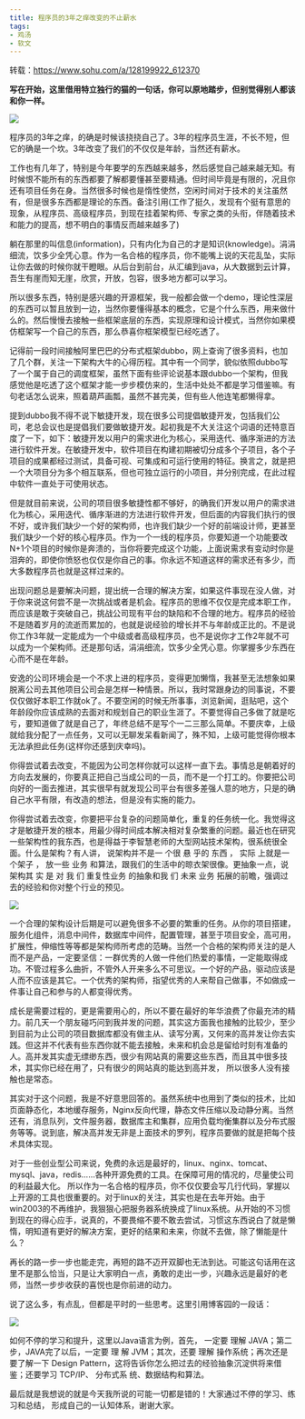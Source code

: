 ```yaml
---
title: 程序员的3年之痒改变的不止薪水
tags: 
- 鸡汤
- 软文
---
```


转载：https://www.sohu.com/a/128199922_612370


**写在开始，这里借用特立独行的猫的一句话，你可以原地踏步，但别觉得别人都该和你一样。**

![](http://img.mp.itc.cn/upload/20170308/3d3691f2ed4c402eb2c5c90809ce306b_th.jpg)

程序员的3年之痒，的确是时候该挠挠自己了。3年的程序员生涯，不长不短，但它的确是一个坎。3年改变了我们的不仅仅是年龄，当然还有薪水。


工作也有几年了，特别是今年要学的东西越来越多，然后感觉自己越来越无知。有时候恨不能所有的东西都要了解都要懂甚至要精通。但时间毕竟是有限的，况且你还有项目任务在身。当然很多时候也是惰性使然，空闲时间对于技术的关注虽然有，但是很多东西都是理论的东西。备注引用(工作了挺久，发现有个挺有意思的现象，从程序员、高级程序员，到现在挂着架构师、专家之类的头衔，伴随着技术和能力的提高，想不明白的事情反而越来越多了)


躺在那里的叫信息(information)，只有内化为自己的才是知识(knowledge)。涓涓细流，饮多少全凭心意。作为一名合格的程序员，你不能嘴上说的天花乱坠，实际让你去做的时候你就干瞪眼。从后台到前台，从汇编到java，从大数据到云计算，吾生有崖而知无崖，欣赏，开放，包容，很多地方都可以学习。


所以很多东西，特别是感兴趣的开源框架，我一般都会做一个demo，理论性深层的东西可以暂且放到一边，当然你要懂得基本的概念，它是个什么东西，用来做什么的。然后慢慢去接触一些框架底层的东西，实现原理和设计模式，当然你如果模仿框架写一个自己的东西，那么恭喜你框架模型已经吃透了。


记得前一段时间接触阿里巴巴的分布式框架dubbo，网上查询了很多资料，也加了几个群，关注一下架构大牛的心得历程。其中有一个同学，貌似依照dubbo写了一个属于自己的调度框架，虽然下面有些评论说基本跟dubbo一个架构，但我感觉他是吃透了这个框架才能一步步模仿来的，生活中处处不都是学习借鉴嘛。有句老话怎么说来，照着葫芦画瓢，虽然不甚完美，但有些人他连笔都懒得拿。


提到dubbo我不得不说下敏捷开发，现在很多公司提倡敏捷开发，包括我们公司，老总会议也是提倡我们要做敏捷开发。起初我是不大关注这个词语的还特意百度了一下，如下：敏捷开发以用户的需求进化为核心，采用迭代、循序渐进的方法进行软件开发。在敏捷开发中，软件项目在构建初期被切分成多个子项目，各个子项目的成果都经过测试，具备可视、可集成和可运行使用的特征。换言之，就是把一个大项目分为多个相互联系，但也可独立运行的小项目，并分别完成，在此过程中软件一直处于可使用状态。


但是就目前来说，公司的项目很多敏捷性都不够好，的确我们开发以用户的需求进化为核心，采用迭代、循序渐进的方法进行软件开发，但后面的内容我们执行的很不好，或许我们缺少一个好的架构师，也许我们缺少一个好的前端设计师，更甚至我们缺少一个好的核心程序员。作为一个一线的程序员，你要知道一个功能要改N+1个项目的时候你是奔溃的，当你将要完成这个功能，上面说需求有变动时你是泪奔的，即使你愤怒也仅仅是你自己的事。你永远不知道这样的需求还有多少，而大多数程序员也就是这样过来的。


出现问题总是要解决问题，提出统一合理的解决方案，如果这件事现在没人做，对于你来说这何尝不是一次挑战或者是机会。程序员的思维不仅仅是完成本职工作，而应该是敢于突破自己，挑战公司现有平台的缺陷和不合理的地方。程序员的经验不是随着岁月的流逝而累加的，也就是说经验的增长并不与年龄成正比的。不是说你工作3年就一定能成为一个中级或者高级程序员，也不是说你才工作2年就不可以成为一个架构师。还是那句话，涓涓细流，饮多少全凭心意。你掌握多少东西在心而不是在年龄。


安逸的公司环境会是一个不求上进的程序员，变得更加懒惰，我甚至无法想象如果脱离公司去其他项目公司会是怎样一种情景。所以，我时常跟身边的同事说，不要仅仅做好本职工作就ok了。不要空闲的时候无所事事，浏览新闻，逛贴吧，这个年龄段你应该成熟的去面对和规划自己的职业生涯了。不要觉得自己多做了就是吃亏，要知道做了就是自己了，年终总结不是写个一二三那么简单。不要庆幸，上级就给我分配了一点任务，又可以无聊发呆看新闻了，殊不知，上级可能觉得你根本无法承担此任务(这样你还感到庆幸吗)。


你得尝试着去改变，不能因为公司怎样你就可以这样一直下去。事情总是朝着好的方向去发展的，你要真正把自己当成公司的一员，而不是一个打工的。你要把公司向好的一面去推进，其实很早有就发现公司平台有很多差强人意的地方，只是的确自己水平有限，有改造的想法，但是没有实施的能力。


你得尝试着去改变，你要把平台复杂的问题简单化，重复的任务统一化。我觉得这才是敏捷开发的根本，用最少得时间成本解决相对复杂繁重的问题。最近也在研究一些架构性的我东西，也是得益于李智慧老师的大型网站技术架构，很系统很全面。什么是架构？有人讲， 说架构并不是一 个很 悬 乎的 东西 ， 实际 上就是一个架子 ， 放一些 业务 和算法，跟我们的生活中的晾衣架很像。更抽象一点，说架构其 实 是 对 我 们 重复性业务 的抽象和我 们 未来 业务 拓展的前瞻，强调过去的经验和你对整个行业的预见。 

![](http://img.mp.itc.cn/upload/20170308/583f0c98838b4a6d9e68b35f5609cb34_th.jpg)

 一个合理的架构设计后期是可以避免很多不必要的繁重的任务。从你的项目搭建，服务化组件，消息中间件，数据库中间件，配置管理，甚至于项目安全，高可用，扩展性，伸缩性等等都是架构师所考虑的范畴。当然一个合格的架构师关注的是人而不是产品，一定要坚信：一群优秀的人做一件他们热爱的事情，一定能取得成功。不管过程多么曲折，不管外人开来多么不可思议。一个好的产品，驱动应该是人而不应该是其它。一个优秀的架构师，指望优秀的人来帮自己做事，不如做成一件事让自己和参与的人都变得优秀。

成长是需要过程的，更是需要用心的，所以不要在最好的年华浪费了你最充沛的精力。前几天一个朋友碰巧问到我并发的问题，其实这方面我也接触的比较少，至少到目前为止公司的项目数据库都没有做主从、读写分离，又何来的高并发让你去实践。但这并不代表有些东西你就不能去接触，未来和机会总是留给时刻有准备的人。高并发其实虚无缥缈东西，很少有网站真的需要这些东西，而且其中很多技术，其实你已经在用了，只有很少的网站真的能达到高并发， 所以很多人没有接触也是常态。

其实对于这个问题，我是不好意思回答的。虽然系统中也用到了类似的技术，比如页面静态化，本地缓存服务，Nginx反向代理，静态文件压缩以及动静分离。当然还有，消息队列，文件服务器，数据库主和集群，应用负载均衡集群以及分布式服务等等。说到底，解决高并发无非是上面技术的罗列，程序员要做的就是把每个技术具体实现。 

 对于一些创业型公司来说，免费的永远是最好的，linux、nginx、tomcat、mysql、java，redis......各种开源免费的工具。在保障可用的情况的，尽量使公司的利益最大化。
所以作为一名合格的程序员，你不仅仅要会写几行代码，掌握以上开源的工具也很重要的。对于linux的关注，其实也是在去年开始。由于win2003的不再维护，我狠狠心把服务器系统换成了linux系统。从开始的不习惯到现在的得心应手，说真的，不要畏缩不要不敢去尝试，习惯这东西说白了就是懒惰，明知道有更好的解决方案，更好的结果和未来，你就不去做，除了懒能是什么？

再长的路一步一步也能走完，再短的路不迈开双脚也无法到达。可能这句话用在这里不是那么恰当，只是让大家明白一点，勇敢的走出一步，兴趣永远是最好的老师，当然一步步收获的喜悦也是你前进的动力。


说了这么多，有点乱，但都是平时的一些思考。这里引用博客园的一段话：

 ![](http://img.mp.itc.cn/upload/20170308/073ad839746d4b20acf91bb3d39bfc89_th.jpg)

 如何不停的学习和提升，这里以Java语言为例，首先， 一定要 理解 JAVA；第二步，JAVA完了以后，一定要 理 解 JVM；其次，还要 理解 操作系统；再次还是要了解一下 Design Pattern，这将告诉你怎么把过去的经验抽象沉淀供将来借鉴；还要学习 TCP/IP、 分布式系 统、数据结构和算法。


最后就是我想说的就是今天我所说的可能一切都是错的！大家通过不停的学习、练习和总结， 形成自己的一认知体系，谢谢大家。
